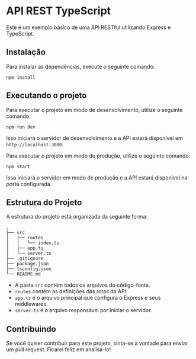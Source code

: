 # API REST TypeScript

Este é um exemplo básico de uma API RESTful utilizando Express e TypeScript.

## Instalação

Para instalar as dependências, execute o seguinte comando:

```
npm install
```

## Executando o projeto

Para executar o projeto em modo de desenvolvimento, utilize o seguinte comando:

```
npm run dev
```

Isso iniciará o servidor de desenvolvimento e a API estará disponível em `http://localhost:3000`.

Para executar o projeto em modo de produção, utilize o seguinte comando:

```
npm start
```

Isso iniciará o servidor em modo de produção e a API estará disponível na porta configurada.

## Estrutura do Projeto

A estrutura do projeto está organizada da seguinte forma:

```
.
├── src
│   ├── routes
│   │   └── index.ts
│   ├── app.ts
│   └── server.ts
├── .gitignore
├── package.json
├── tsconfig.json
└── README.md
```

- A pasta `src` contém todos os arquivos do código-fonte.
- `routes` contém as definições das rotas da API.
- `app.ts` é o arquivo principal que configura o Express e seus middlewares.
- `server.ts` é o arquivo responsável por iniciar o servidor.

## Contribuindo

Se você quiser contribuir para este projeto, sinta-se à vontade para enviar um pull request. Ficarei feliz em analisá-lo!

